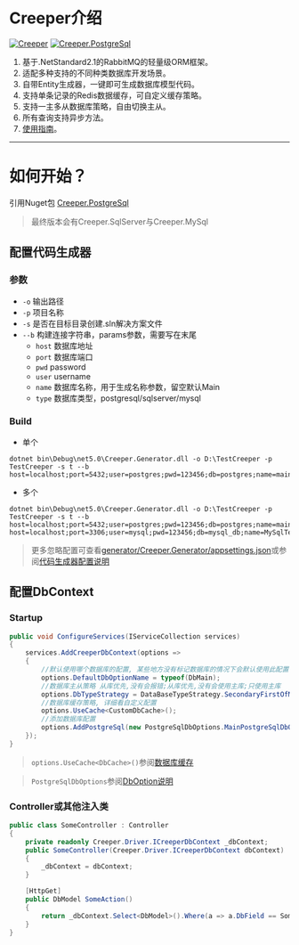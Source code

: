 
# Creeper介绍
[![Creeper](https://img.shields.io/nuget/v/Creeper.svg?label=Creeper&logo=nuget)](https://www.nuget.org/packages/Creeper)
[![Creeper.PostgreSql](https://img.shields.io/nuget/v/Creeper.PostgreSql.svg?label=Creeper.PostgreSql&logo=nuget)](https://www.fuget.org/packages/Creeper.PostgreSql)

1. 基于.NetStandard2.1的RabbitMQ的轻量级ORM框架。
2. 适配多种支持的不同种类数据库开发场景。
3. 自带Entity生成器，一键即可生成数据库模型代码。
4. 支持单条记录的Redis数据缓存，可自定义缓存策略。
5. 支持一主多从数据库策略，自由切换主从。
6. 所有查询支持异步方法。
7. [使用指南](./docs/README.md)。
---

# 如何开始？

引用Nuget包 [Creeper.PostgreSql](https://www.nuget.org/packages/Creeper.PostgreSql/)
> 最终版本会有Creeper.SqlServer与Creeper.MySql

## 配置代码生成器
### 参数

- ``-o`` 输出路径
- ``-p`` 项目名称
- ``-s`` 是否在目标目录创建.sln解决方案文件
- ``--b`` 构建连接字符串，params参数，需要写在末尾
  - ``host`` 数据库地址
  - ``port`` 数据库端口
  - ``pwd`` password
  - ``user`` username
  - ``name`` 数据库名称，用于生成名称参数，留空默认Main
  - ``type`` 数据库类型，postgresql/sqlserver/mysql
### Build
- 单个
``` 
dotnet bin\Debug\net5.0\Creeper.Generator.dll -o D:\TestCreeper -p TestCreeper -s t --b host=localhost;port=5432;user=postgres;pwd=123456;db=postgres;name=main;type=postgresql
```
- 多个
```
dotnet bin\Debug\net5.0\Creeper.Generator.dll -o D:\TestCreeper -p TestCreeper -s t --b host=localhost;port=5432;user=postgres;pwd=123456;db=postgres;name=main;type=postgresql host=localhost;port=3306;user=mysql;pwd=123456;db=mysql_db;name=MySqlTest;type=mysql
```
> 更多忽略配置可查看[generator/Creeper.Generator/appsettings.json](/generator/Creeper.Generator/appsettings.json)或参阅[代码生成器配置说明](./docs/CodeMakerDiscription.md)
## 配置DbContext

### Startup
``` C#
public void ConfigureServices(IServiceCollection services)
{
    services.AddCreeperDbContext(options =>
    {
        //默认使用哪个数据库的配置, 某些地方没有标记数据库的情况下会默认使用此配置
        options.DefaultDbOptionName = typeof(DbMain);
        //数据库主从策略 从库优先,没有会报错;从库优先,没有会使用主库;只使用主库
        options.DbTypeStrategy = DataBaseTypeStrategy.SecondaryFirstOfMainIfEmpty;
        //数据库缓存策略, 详细看自定义配置
        options.UseCache<CustomDbCache>();
        //添加数据库配置
        options.AddPostgreSql(new PostgreSqlDbOptions.MainPostgreSqlDbOption("MainDbConnectionString", new[] { "SecondaryDbConnectionStrings" }));
    });
}
```
> ``options.UseCache<DbCache>()``参阅[数据库缓存](./DbCache.md)

> ``PostgreSqlDbOptions``参阅[DbOption说明](./docs/DbOptions.md)
### Controller或其他注入类
``` C#
public class SomeController : Controller
{
    private readonly Creeper.Driver.ICreeperDbContext _dbContext;
    public SomeController(Creeper.Driver.ICreeperDbContext dbContext)
    {
        _dbContext = dbContext;
    }

    [HttpGet]
    public DbModel SomeAction()
    {
        return _dbContext.Select<DbModel>().Where(a => a.DbField == SomeValue).ToOne();
    }
}
```

